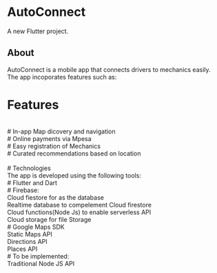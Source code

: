 # AutoConnect

A new Flutter project.

## About

AutoConnect is a mobile app that connects drivers to mechanics easily.
<br>
The app incoporates features such as:
<br>
# Features
<br>
# In-app Map dicovery and navigation
<br>
# Online payments via Mpesa
<br>
# Easy registration of Mechanics
<br>
# Curated recommendations based on location
<br>

<br>
# Technologies
<br>
The app is developed using the following tools:
<br>
# Flutter and Dart
<br>
# Firebase:

<br>
  Cloud fiestore for as the database
  <br>
  Realtime database to compelement Cloud firestore
  <br>
  Cloud functions(Node Js) to enable serverless API
  <br>
  Cloud storage for file Storage
  <br>
# Google Maps SDK
<br>
   Static Maps API
   <br>
   Directions API
   <br>
   Places API
   <br>
# To be implemented:
<br>
    Traditional Node JS API

<!-- A few resources to get you started if this is your first Flutter project:

- [Lab: Write your first Flutter app](https://flutter.dev/docs/get-started/codelab)
- [Cookbook: Useful Flutter samples](https://flutter.dev/docs/cookbook)

For help getting started with Flutter, view our
[online documentation](https://flutter.dev/docs), which offers tutorials,
samples, guidance on mobile development, and a full API reference. -->
